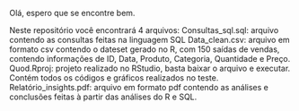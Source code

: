 Olá, espero que se encontre bem.

Neste repositório você encontrará 4 arquivos:
Consultas_sql.sql: arquivo contendo as consultas feitas na linguagem SQL
Data_clean.csv: arquivo em formato csv contendo o dateset gerado no R, com 150 saídas de vendas, contendo informações de ID, Data, Produto, Categoria, Quantidade e Preço. 
Quod.Rproj: projeto realizado no RStudio, basta baixar o arquivo e executar. Contém todos os códigos e gráficos realizados no teste.
Relatório_insights.pdf: arquivo em formato pdf contendo as análises e conclusões feitas à partir das análises do R e SQL.
